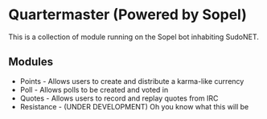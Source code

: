 # Quartermaster (Powered by Sopel) #

This is a collection of module running on the Sopel bot inhabiting SudoNET.

## Modules

* Points - Allows users to create and distribute a karma-like currency
* Poll - Allows polls to be created and voted in
* Quotes - Allows users to record and replay quotes from IRC
* Resistance - (UNDER DEVELOPMENT) Oh you know what this will be
